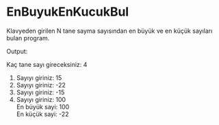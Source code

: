 # EnBuyukEnKucukBul
Klavyeden girilen N tane sayma sayısından en büyük ve en küçük sayıları bulan program.

Output: 

Kaç tane sayı gireceksiniz: 4 </br >
1. Sayıyı giriniz: 15 </br >
2. Sayıyı giriniz: -22 </br >
3. Sayıyı giriniz: -15 </br >
4. Sayıyı giriniz: 100 </br >
En büyük sayi: 100 </br >
En küçük sayi: -22 
